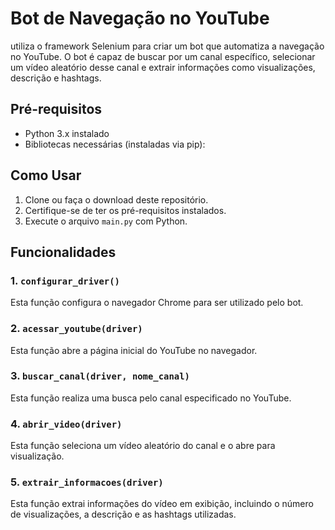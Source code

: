 # Bot de Navegação no YouTube

 utiliza o framework Selenium para criar um bot que automatiza a navegação no YouTube. O bot é capaz de buscar por um canal específico, selecionar um vídeo aleatório desse canal e extrair informações como visualizações, descrição e hashtags.

## Pré-requisitos

- Python 3.x instalado
- Bibliotecas necessárias (instaladas via pip):


## Como Usar

1. Clone ou faça o download deste repositório.
2. Certifique-se de ter os pré-requisitos instalados.
3. Execute o arquivo `main.py` com Python.

## Funcionalidades

### 1. `configurar_driver()`

Esta função configura o navegador Chrome para ser utilizado pelo bot.

### 2. `acessar_youtube(driver)`

Esta função abre a página inicial do YouTube no navegador.

### 3. `buscar_canal(driver, nome_canal)`

Esta função realiza uma busca pelo canal especificado no YouTube.

### 4. `abrir_video(driver)`

Esta função seleciona um vídeo aleatório do canal e o abre para visualização.

### 5. `extrair_informacoes(driver)`

Esta função extrai informações do vídeo em exibição, incluindo o número de visualizações, a descrição e as hashtags utilizadas.
